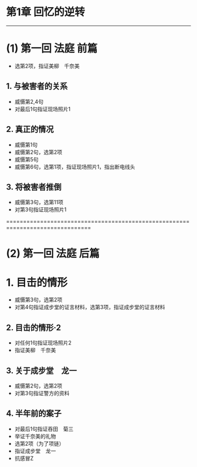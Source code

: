 # 第1章 回忆的逆转 
-----------------
# (1) 第一回 法庭 前篇
* 选第2项，指证美柳　千奈美

## 1. 与被害者的关系
* 威慑第2,4句
* 对最后1句指证现场照片1

## 2. 真正的情况
* 威慑第1句
* 威慑第2句，选第2项
* 威慑第5句
* 威慑第6句，选第1项，指证现场照片1，指出断电线头

## 3. 将被害者推倒
* 威慑第3句，选第11项
* 对第3句指证现场照片1


===============================================================================
# (2) 第一回 法庭 后篇
# 1. 目击的情形
* 威慑第3句，选第2项
* 对第4句指证成步堂的证言材料，选第3项，指证成步堂的证言材料

## 2. 目击的情形·2
* 对任何1句指证现场照片2
* 指证美柳　千奈美

## 3. 关于成步堂　龙一
* 威慑第2句，选第2项
* 对第3句指证警方的资料

## 4. 半年前的案子
* 对最后1句指证吞田　菊三
* 举证千奈美的礼物
* 选第2项（为了项链）
* 指证成步堂　龙一
* 抗感冒Z

